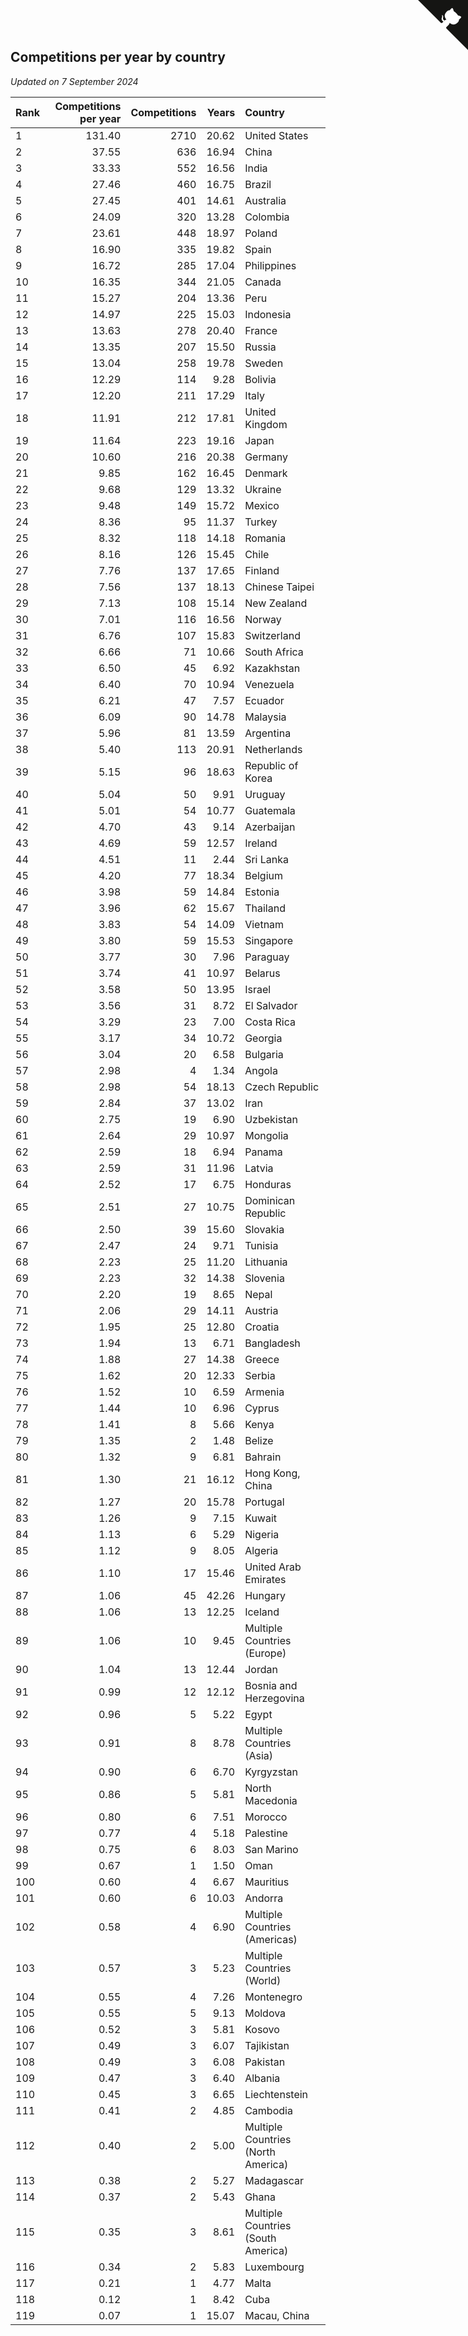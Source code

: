 ## Competitions per year by country

*Updated on  7 September 2024*

| Rank | Competitions per year | Competitions | Years | Country |
| :--- | ---: | ---: | ---: | :--- |
| 1 | 131.40 | 2710 | 20.62 | United States |
| 2 | 37.55 | 636 | 16.94 | China |
| 3 | 33.33 | 552 | 16.56 | India |
| 4 | 27.46 | 460 | 16.75 | Brazil |
| 5 | 27.45 | 401 | 14.61 | Australia |
| 6 | 24.09 | 320 | 13.28 | Colombia |
| 7 | 23.61 | 448 | 18.97 | Poland |
| 8 | 16.90 | 335 | 19.82 | Spain |
| 9 | 16.72 | 285 | 17.04 | Philippines |
| 10 | 16.35 | 344 | 21.05 | Canada |
| 11 | 15.27 | 204 | 13.36 | Peru |
| 12 | 14.97 | 225 | 15.03 | Indonesia |
| 13 | 13.63 | 278 | 20.40 | France |
| 14 | 13.35 | 207 | 15.50 | Russia |
| 15 | 13.04 | 258 | 19.78 | Sweden |
| 16 | 12.29 | 114 | 9.28 | Bolivia |
| 17 | 12.20 | 211 | 17.29 | Italy |
| 18 | 11.91 | 212 | 17.81 | United Kingdom |
| 19 | 11.64 | 223 | 19.16 | Japan |
| 20 | 10.60 | 216 | 20.38 | Germany |
| 21 | 9.85 | 162 | 16.45 | Denmark |
| 22 | 9.68 | 129 | 13.32 | Ukraine |
| 23 | 9.48 | 149 | 15.72 | Mexico |
| 24 | 8.36 | 95 | 11.37 | Turkey |
| 25 | 8.32 | 118 | 14.18 | Romania |
| 26 | 8.16 | 126 | 15.45 | Chile |
| 27 | 7.76 | 137 | 17.65 | Finland |
| 28 | 7.56 | 137 | 18.13 | Chinese Taipei |
| 29 | 7.13 | 108 | 15.14 | New Zealand |
| 30 | 7.01 | 116 | 16.56 | Norway |
| 31 | 6.76 | 107 | 15.83 | Switzerland |
| 32 | 6.66 | 71 | 10.66 | South Africa |
| 33 | 6.50 | 45 | 6.92 | Kazakhstan |
| 34 | 6.40 | 70 | 10.94 | Venezuela |
| 35 | 6.21 | 47 | 7.57 | Ecuador |
| 36 | 6.09 | 90 | 14.78 | Malaysia |
| 37 | 5.96 | 81 | 13.59 | Argentina |
| 38 | 5.40 | 113 | 20.91 | Netherlands |
| 39 | 5.15 | 96 | 18.63 | Republic of Korea |
| 40 | 5.04 | 50 | 9.91 | Uruguay |
| 41 | 5.01 | 54 | 10.77 | Guatemala |
| 42 | 4.70 | 43 | 9.14 | Azerbaijan |
| 43 | 4.69 | 59 | 12.57 | Ireland |
| 44 | 4.51 | 11 | 2.44 | Sri Lanka |
| 45 | 4.20 | 77 | 18.34 | Belgium |
| 46 | 3.98 | 59 | 14.84 | Estonia |
| 47 | 3.96 | 62 | 15.67 | Thailand |
| 48 | 3.83 | 54 | 14.09 | Vietnam |
| 49 | 3.80 | 59 | 15.53 | Singapore |
| 50 | 3.77 | 30 | 7.96 | Paraguay |
| 51 | 3.74 | 41 | 10.97 | Belarus |
| 52 | 3.58 | 50 | 13.95 | Israel |
| 53 | 3.56 | 31 | 8.72 | El Salvador |
| 54 | 3.29 | 23 | 7.00 | Costa Rica |
| 55 | 3.17 | 34 | 10.72 | Georgia |
| 56 | 3.04 | 20 | 6.58 | Bulgaria |
| 57 | 2.98 | 4 | 1.34 | Angola |
| 58 | 2.98 | 54 | 18.13 | Czech Republic |
| 59 | 2.84 | 37 | 13.02 | Iran |
| 60 | 2.75 | 19 | 6.90 | Uzbekistan |
| 61 | 2.64 | 29 | 10.97 | Mongolia |
| 62 | 2.59 | 18 | 6.94 | Panama |
| 63 | 2.59 | 31 | 11.96 | Latvia |
| 64 | 2.52 | 17 | 6.75 | Honduras |
| 65 | 2.51 | 27 | 10.75 | Dominican Republic |
| 66 | 2.50 | 39 | 15.60 | Slovakia |
| 67 | 2.47 | 24 | 9.71 | Tunisia |
| 68 | 2.23 | 25 | 11.20 | Lithuania |
| 69 | 2.23 | 32 | 14.38 | Slovenia |
| 70 | 2.20 | 19 | 8.65 | Nepal |
| 71 | 2.06 | 29 | 14.11 | Austria |
| 72 | 1.95 | 25 | 12.80 | Croatia |
| 73 | 1.94 | 13 | 6.71 | Bangladesh |
| 74 | 1.88 | 27 | 14.38 | Greece |
| 75 | 1.62 | 20 | 12.33 | Serbia |
| 76 | 1.52 | 10 | 6.59 | Armenia |
| 77 | 1.44 | 10 | 6.96 | Cyprus |
| 78 | 1.41 | 8 | 5.66 | Kenya |
| 79 | 1.35 | 2 | 1.48 | Belize |
| 80 | 1.32 | 9 | 6.81 | Bahrain |
| 81 | 1.30 | 21 | 16.12 | Hong Kong, China |
| 82 | 1.27 | 20 | 15.78 | Portugal |
| 83 | 1.26 | 9 | 7.15 | Kuwait |
| 84 | 1.13 | 6 | 5.29 | Nigeria |
| 85 | 1.12 | 9 | 8.05 | Algeria |
| 86 | 1.10 | 17 | 15.46 | United Arab Emirates |
| 87 | 1.06 | 45 | 42.26 | Hungary |
| 88 | 1.06 | 13 | 12.25 | Iceland |
| 89 | 1.06 | 10 | 9.45 | Multiple Countries (Europe) |
| 90 | 1.04 | 13 | 12.44 | Jordan |
| 91 | 0.99 | 12 | 12.12 | Bosnia and Herzegovina |
| 92 | 0.96 | 5 | 5.22 | Egypt |
| 93 | 0.91 | 8 | 8.78 | Multiple Countries (Asia) |
| 94 | 0.90 | 6 | 6.70 | Kyrgyzstan |
| 95 | 0.86 | 5 | 5.81 | North Macedonia |
| 96 | 0.80 | 6 | 7.51 | Morocco |
| 97 | 0.77 | 4 | 5.18 | Palestine |
| 98 | 0.75 | 6 | 8.03 | San Marino |
| 99 | 0.67 | 1 | 1.50 | Oman |
| 100 | 0.60 | 4 | 6.67 | Mauritius |
| 101 | 0.60 | 6 | 10.03 | Andorra |
| 102 | 0.58 | 4 | 6.90 | Multiple Countries (Americas) |
| 103 | 0.57 | 3 | 5.23 | Multiple Countries (World) |
| 104 | 0.55 | 4 | 7.26 | Montenegro |
| 105 | 0.55 | 5 | 9.13 | Moldova |
| 106 | 0.52 | 3 | 5.81 | Kosovo |
| 107 | 0.49 | 3 | 6.07 | Tajikistan |
| 108 | 0.49 | 3 | 6.08 | Pakistan |
| 109 | 0.47 | 3 | 6.40 | Albania |
| 110 | 0.45 | 3 | 6.65 | Liechtenstein |
| 111 | 0.41 | 2 | 4.85 | Cambodia |
| 112 | 0.40 | 2 | 5.00 | Multiple Countries (North America) |
| 113 | 0.38 | 2 | 5.27 | Madagascar |
| 114 | 0.37 | 2 | 5.43 | Ghana |
| 115 | 0.35 | 3 | 8.61 | Multiple Countries (South America) |
| 116 | 0.34 | 2 | 5.83 | Luxembourg |
| 117 | 0.21 | 1 | 4.77 | Malta |
| 118 | 0.12 | 1 | 8.42 | Cuba |
| 119 | 0.07 | 1 | 15.07 | Macau, China |


<a href="https://github.com/JustinTimeCuber/wca_statistics" class="github-corner" aria-label="View source on Github"><svg width="80" height="80" viewBox="0 0 250 250" style="fill:#151513; color:#fff; position: absolute; top: 0; border: 0; right: 0;" aria-hidden="true"><path d="M0,0 L115,115 L130,115 L142,142 L250,250 L250,0 Z"></path><path d="M128.3,109.0 C113.8,99.7 119.0,89.6 119.0,89.6 C122.0,82.7 120.5,78.6 120.5,78.6 C119.2,72.0 123.4,76.3 123.4,76.3 C127.3,80.9 125.5,87.3 125.5,87.3 C122.9,97.6 130.6,101.9 134.4,103.2" fill="currentColor" style="transform-origin: 130px 106px;" class="octo-arm"></path><path d="M115.0,115.0 C114.9,115.1 118.7,116.5 119.8,115.4 L133.7,101.6 C136.9,99.2 139.9,98.4 142.2,98.6 C133.8,88.0 127.5,74.4 143.8,58.0 C148.5,53.4 154.0,51.2 159.7,51.0 C160.3,49.4 163.2,43.6 171.4,40.1 C171.4,40.1 176.1,42.5 178.8,56.2 C183.1,58.6 187.2,61.8 190.9,65.4 C194.5,69.0 197.7,73.2 200.1,77.6 C213.8,80.2 216.3,84.9 216.3,84.9 C212.7,93.1 206.9,96.0 205.4,96.6 C205.1,102.4 203.0,107.8 198.3,112.5 C181.9,128.9 168.3,122.5 157.7,114.1 C157.9,116.9 156.7,120.9 152.7,124.9 L141.0,136.5 C139.8,137.7 141.6,141.9 141.8,141.8 Z" fill="currentColor" class="octo-body"></path></svg></a><style>.github-corner:hover .octo-arm{animation:octocat-wave 560ms ease-in-out}@keyframes octocat-wave{0%,100%{transform:rotate(0)}20%,60%{transform:rotate(-25deg)}40%,80%{transform:rotate(10deg)}}@media (max-width:500px){.github-corner:hover .octo-arm{animation:none}.github-corner .octo-arm{animation:octocat-wave 560ms ease-in-out}}</style>
